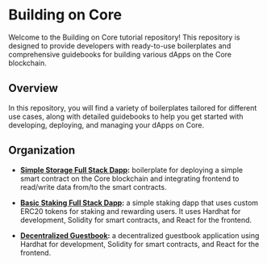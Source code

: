 # Building on Core 
Welcome to the Building on Core tutorial repository! This repository is designed to provide developers with ready-to-use boilerplates and comprehensive guidebooks for building various dApps on the Core blockchain.

## Overview
In this repository, you will find a variety of boilerplates tailored for different use cases, along with detailed guidebooks to help you get started with developing, deploying, and managing your dApps on Core. 

## Organization
* **[Simple Storage Full Stack Dapp](./01-Basic%20Full%20Stack%20Dapp%20on%20Core/README.md):** boilerplate for deploying a simple smart contract on the Core blockchain and integrating frontend to read/write data from/to the smart contracts.

* **[Basic Staking Full Stack Dapp](./02-Basic%20Staking%20Full%20Stack%20Dapp/README.md):** a simple staking dapp that uses custom ERC20 tokens for staking and rewarding users. It uses Hardhat for development, Solidity for smart contracts, and React for the frontend. 

* **[Decentralized Guestbook](./03-Decentralized%20Guestbook/README.md):** a decentralized guestbook application using Hardhat for development, Solidity for smart contracts, and React for the frontend. 